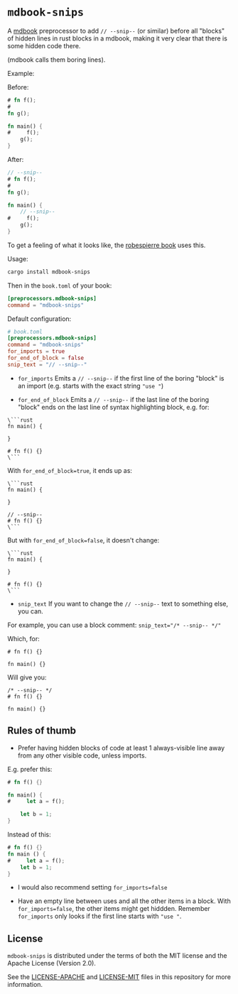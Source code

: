 # `mdbook-snips`

A [mdbook](https://github.com/rust-lang/mdBook/) preprocessor to add `// --snip--`
(or similar) before all "blocks" of hidden lines in rust blocks in a mdbook,
making it very clear that there is some hidden code there.

(mdbook calls them boring lines).

Example:

Before:
```rust
# fn f();
#
fn g();

fn main() {
#     f();
    g();
}
```

After:
```rust
// --snip--
# fn f();
# 
fn g();

fn main() {
    // --snip--
#     f();
    g();
}
```

To get a feeling of what it looks like, the [robespierre book](https://dblanovschi.github.io/robespierre) uses this.

Usage:

```bash
cargo install mdbook-snips
```

Then in the `book.toml` of your book:

```toml
[preprocessors.mdbook-snips]
command = "mdbook-snips"
```

Default configuration:
```toml
# book.toml
[preprocessors.mdbook-snips]
command = "mdbook-snips"
for_imports = true
for_end_of_block = false
snip_text = "// --snip--"
```

- `for_imports`
Emits a `// --snip--` if the first line of the boring "block" is an import
(e.g. starts with the exact string `"use "`)

- `for_end_of_block`
Emits a `// --snip--` if the last line of the boring "block" ends on the
last line of syntax highlighting block, e.g. for:

```
\```rust
fn main() {

}

# fn f() {}
\```
```

With `for_end_of_block=true`, it ends up as:

```
\```rust
fn main() {

}

// --snip--
# fn f() {}
\```
```

But with `for_end_of_block=false`, it doesn't change:
```
\```rust
fn main() {

}

# fn f() {}
\```
```

- `snip_text`
If you want to change the `// --snip--` text to something else, you can.

For example, you can use a block comment:
`snip_text="/* --snip-- */"`

Which, for:

```
# fn f() {}

fn main() {}
```

Will give you:

```
/* --snip-- */
# fn f() {}

fn main() {}
```

## Rules of thumb
- Prefer having hidden blocks of code at least 1 always-visible line away from any other visible code, unless imports.

E.g. prefer this:
```rust
# fn f() {}

fn main() {
#     let a = f();

    let b = 1;
}
```

Instead of this:
```rust
# fn f() {}
fn main () {
#     let a = f();
    let b = 1;
}
```

- I would also recommend setting `for_imports=false`

- Have an empty line between uses and all the other items in a block.
With `for_imports=false`, the other items might get hiddden.
Remember `for_imports` only looks if the first line starts with `"use "`.

## License

`mdbook-snips` is distributed under the terms of both the MIT license and the Apache License (Version 2.0).

See the [LICENSE-APACHE](LICENSE-APACHE) and [LICENSE-MIT](LICENSE-MIT) files in this repository for more information.
